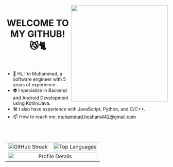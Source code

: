 <br>
<img align = "right" width = "300" src = "https://cdn.dribbble.com/users/1603428/screenshots/4158705/mob-dev.gif">
<h1 align="center">WELCOME TO MY GITHUB! 😼🐈</h1>
<br>

<!--
**muhammadzkralla/muhammadzkralla** is a ✨ _special_ ✨ repository because its `README.md` (this file) appears on your GitHub profile.
Here are some ideas to get you started:
-->

- 🥷 Hi, I'm Muhammad, a software engineer with 5 years of experience.
- 👽 I specialize in Backend and Android Development using Kotlin/Java.
- 🛠 I also have experience with JavaScript, Python, and C/C++.
- 📫 How to reach me: muhammad.hesham442@gmail.com


 <br><br>

<table>
  <tr>
    <td>
      <img src="https://streak-stats.demolab.com/?user=muhammadzkralla&theme=chartreuse-dark" alt="GitHub Streak" style="width: 100%; max-width: 400px;" />
    </td>
    <td>
      <img src="https://github-readme-stats.vercel.app/api/top-langs?username=muhammadzkralla&layout=compact&langs_count=15&show_icons=true&locale=en&theme=tokyonight" alt="Top Languages" style="width: 100%; max-width: 400px;" />
    </td>
  </tr>
  <tr>
    <td colspan="2" align="center">
      <img src="http://github-profile-summary-cards.vercel.app/api/cards/profile-details?username=muhammadzkralla&theme=2077" alt="Profile Details" style="width: 100%; max-width: 800px;" />
    </td>
  </tr>
</table>
